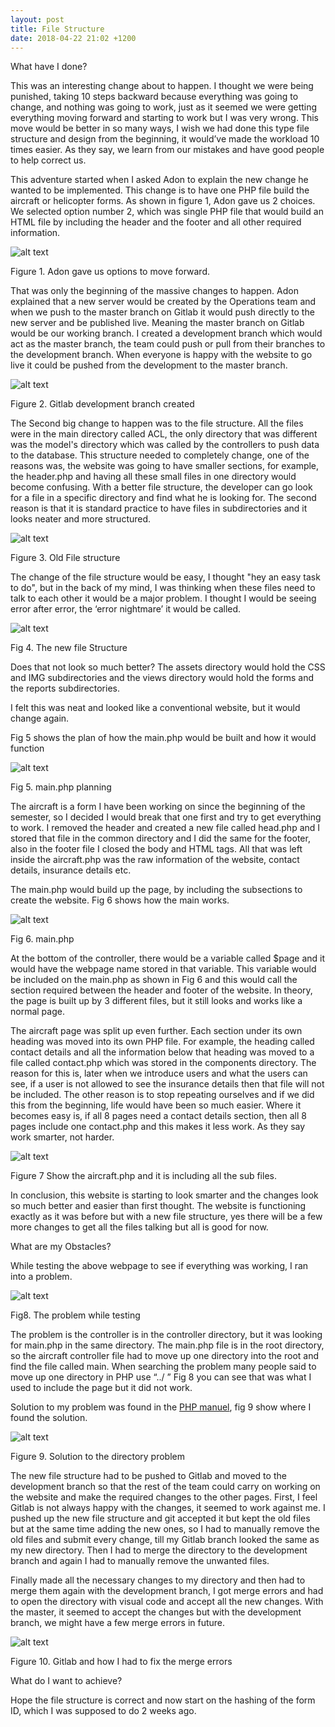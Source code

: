 ```yaml
---
layout: post
title: File Structure
date: 2018-04-22 21:02 +1200
---
```


What have I done?

This was an interesting change about to happen. I thought we were being punished, taking 10 steps backward because everything was going to change, and nothing was going to work, just as it seemed we were getting everything moving forward and starting to work but I was very wrong. This move would be better in so many ways, I wish we had done this type file structure and design from the beginning, it would’ve made the workload 10 times easier. As they say, we learn from our mistakes and have good people to help correct us.

This adventure started when I asked Adon to explain the new change he wanted to be implemented. This change is to have one PHP file build the aircraft or helicopter forms. As shown in figure 1, Adon gave us 2 choices. We selected option number 2, which was single PHP file that would build an HTML file by including the header and the footer and all other required information.

![alt text](/assets/maindoc.JPG " choices ")

Figure 1. Adon gave us options to move forward.

That was only the beginning of the massive changes to happen. Adon explained that a new server would be created by the Operations team and when we push to the master branch on Gitlab it would push directly to the new server and be published live. Meaning the master branch on Gitlab would be our working branch. I created a development branch which would act as the master branch, the team could push or pull from their branches to the development branch. When everyone is happy with the website to go live it could be pushed from the development to the master branch.

![alt text](/assets/gitlab.JPG " choices ")

Figure 2. Gitlab development branch created

The Second big change to happen was to the file structure. All the files were in the main directory called ACL, the only directory that was different was the model's directory which was called by the controllers to push data to the database. This structure needed to completely change, one of the reasons was, the website was going to have smaller sections, for example, the header.php and having all these small files in one directory would become confusing. With a better file structure, the developer can go look for a file in a specific directory and find what he is looking for. The second reason is that it is standard practice to have files in subdirectories and it looks neater and more structured.

![alt text](/assets/oldfile.JPG " old file structure ")
 
Figure 3. Old File structure

The change of the file structure would be easy, I thought "hey an easy task to do", but in the back of my mind, I was thinking when these files need to talk to each other it would be a major problem. I thought I would be seeing error after error, the ‘error nightmare’ it would be called.

![alt text](/assets/newfile.JPG " new file structure ")

Fig 4. The new file Structure

Does that not look so much better? The assets directory would hold the CSS and IMG subdirectories and the views directory would hold the forms and the reports subdirectories.

I felt this was neat and looked like a conventional website, but it would change again.


Fig 5 shows the plan of how the main.php would be built and how it would function

![alt text](/assets/mainplan.JPG " main plan ")

Fig 5. main.php planning 

The aircraft is a form I have been working on since the beginning of the semester, so I decided I would break that one first and try to get everything to work. I removed the header and created a new file called head.php and I stored that file in the common directory and I did the same for the footer, also in the footer file I closed the body and HTML tags. All that was left inside the aircraft.php was the raw information of the website, contact details, insurance details etc.

The main.php would build up the page, by including the subsections to create the website. Fig 6 shows how the main works.

![alt text](/assets/mainsetup.JPG " main setup ")

Fig 6. main.php  

At the bottom of the controller, there would be a variable called $page and it would have the webpage name stored in that variable. This variable would be included on the main.php as shown in Fig 6 and this would call the section required between the header and footer of the website. In theory, the page is built up by 3 different files, but it still looks and works like a normal page.

The aircraft page was split up even further. Each section under its own heading was moved into its own PHP file. For example, the heading called contact details and all the information below that heading was moved to a file called contact.php which was stored in the components directory. The reason for this is, later when we introduce users and what the users can see, if a user is not allowed to see the insurance details then that file will not be included. The other reason is to stop repeating ourselves and if we did this from the beginning, life would have been so much easier. Where it becomes easy is, if all 8 pages need a contact details section, then all 8 pages include one contact.php and this makes it less work. As they say work smarter, not harder.   

![alt text](/assets/subfiles.JPG " subfiles ")

Figure 7 Show the aircraft.php and it is including all the sub files.   

In conclusion, this website is starting to look smarter and the changes look so much better and easier than first thought. The website is functioning exactly as it was before but with a new file structure, yes there will be a few more changes to get all the files talking but all is good for now.          

What are my Obstacles?  

While testing the above webpage to see if everything was working, I ran into a problem. 

![alt text](/assets/problem.JPG " problem ")

Fig8. The problem while testing

The problem is the controller is in the controller directory, but it was looking for main.php in the same directory. The main.php file is in the root directory, so the aircraft controller file had to move up one directory into the root and find the file called main. When searching the problem many people said to move up one directory in PHP use “../ ”  Fig 8 you can see that was what I used to include the page but it did not work.

Solution to my problem was found in the <a href="http://php.net/manual/en/function.dirname.php "> PHP manuel</a>, fig 9 show where I found the solution.

![alt text](/assets/fix.JPG " fix ")

Figure 9. Solution to the directory problem

The new file structure had to be pushed to Gitlab and moved to the development branch so that the rest of the team could carry on working on the website and make the required changes to the other pages. First, I feel Gitlab is not always happy with the changes, it seemed to work against me. I pushed up the new file structure and git accepted it but kept the old files but at the same time adding the new ones, so I had to manually remove the old files and submit every change, till my Gitlab branch looked the same as my new directory. Then I had to merge the directory to the development branch and again I had to manually remove the unwanted files. 

Finally made all the necessary changes to my directory and then had to merge them again with the development branch, I got merge errors and had to open the directory with visual code and accept all the new changes. With the master, it seemed to accept the changes but with the development branch, we might have a few merge errors in future.

![alt text](/assets/git.JPG " git ")

Figure 10. Gitlab and how I had to fix the merge errors

What do I want to achieve? 

Hope the file structure is correct and now start on the hashing of the form ID, which I was supposed to do 2 weeks ago.

